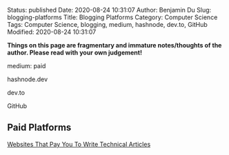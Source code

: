 Status: published
Date: 2020-08-24 10:31:07
Author: Benjamin Du
Slug: blogging-platforms
Title: Blogging Platforms
Category: Computer Science
Tags: Computer Science, blogging, medium, hashnode, dev.to, GitHub
Modified: 2020-08-24 10:31:07

**Things on this page are fragmentary and immature notes/thoughts of the author. Please read with your own judgement!**

medium: paid 

hashnode.dev 

dev.to 

GitHub 

## Paid Platforms 

[Websites That Pay You To Write Technical Articles](https://catalins.tech/websites-that-pay-you-to-write-technical-articles)